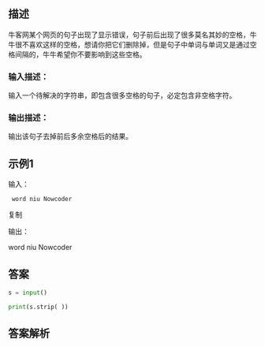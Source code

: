 ## 描述

牛客网某个网页的句子出现了显示错误，句子前后出现了很多莫名其妙的空格，牛牛很不喜欢这样的空格，想请你把它们删除掉，但是句子中单词与单词又是通过空格间隔的，牛牛希望你不要影响到这些空格。

### 输入描述：

输入一个待解决的字符串，即包含很多空格的句子，必定包含非空格字符。

### 输出描述：

输出该句子去掉前后多余空格后的结果。

## 示例1

输入：

     word niu Nowcoder  

复制

输出：

word niu Nowcoder

## 答案

```python
s = input()

print(s.strip( ))
```

## 答案解析